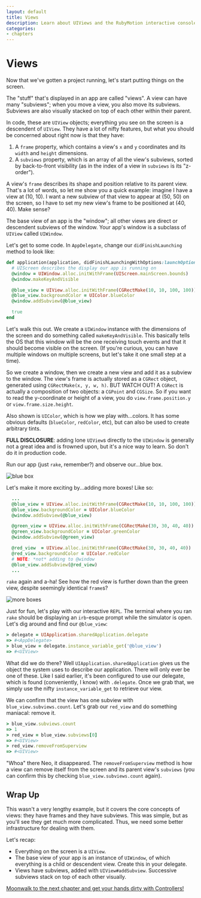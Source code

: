 ```yaml
---
layout: default
title: Views
description: Learn about UIViews and the RubyMotion interactive console
categories:
- chapters
---
```


# Views

Now that we've gotten a project running, let's start putting things on the screen.

The "stuff" that's displayed in an app are called "views". A view can have many "subviews"; when you move a view, you also move its subviews. Subviews are also visually stacked on top of each other within their parent.

In code, these are `UIView` objects; everything you see on the screen is a descendent of `UIView`. They have a lot of nifty features, but what you should be concerned about right now is that they have:

1. A `frame` property, which contains a view's `x` and `y` coordinates and its `width` and `height` dimensions.
2. A `subviews` property, which is an array of all the view's subviews, sorted by back-to-front visibility (as in the index of a view in `subviews` is its "z-order").

A view's `frame` describes its shape and position relative to its parent view. That's a lot of words, so let me show you a quick example: imagine I have a view at (10, 10). I want a new subview of that view to appear at (50, 50) on the screen, so I have to set my new view's frame to be positioned at (40, 40). Make sense?

The base view of an app is the "window"; all other views are direct or descendent subviews of the window. Your app's window is a subclass of `UIView` called `UIWindow`.

Let's get to some code. In `AppDelegate`, change our `didFinishLaunching` method to look like:

```ruby
def application(application, didFinishLaunchingWithOptions:launchOptions)
  # UIScreen describes the display our app is running on
  @window = UIWindow.alloc.initWithFrame(UIScreen.mainScreen.bounds)
  @window.makeKeyAndVisible

  @blue_view = UIView.alloc.initWithFrame(CGRectMake(10, 10, 100, 100))
  @blue_view.backgroundColor = UIColor.blueColor
  @window.addSubview(@blue_view)

  true
end
```

Let's walk this out. We create a `UIWindow` instance with the dimensions of the screen and do something called `makeKeyAndVisible`. This basically tells the OS that this window will be the one receiving touch events and that it should become visible on the screen. (If you're curious, you can have multiple windows on multiple screens, but let's take it one small step at a time).

So we create a window, then we create a new view and add it as a subview to the window. The view's frame is actually stored as a `CGRect` object, generated using `CGRectMake(x, y, w, h)`. BUT WATCH OUT! A `CGRect` is actually a composition of two objects: a `CGPoint` and `CGSize`. So if you want to read the y-coordinate or height of a view, you do `view.frame.position.y` or `view.frame.size.height`.

Also shown is `UIColor`, which is how we play with...colors. It has some obvious defaults (`blueColor`, `redColor`, etc), but can also be used to create arbitrary tints.

**FULL DISCLOSURE**: adding lone `UIView`s directly to the `UIWindow` is generally not a great idea and is frowned upon, but it's a nice way to learn. So don't do it in production code.

Run our app (just `rake`, remember?) and observe our...blue box.

![blue box](images/1.png)

Let's make it more exciting by...adding more boxes! Like so:

```ruby
  ...
  @blue_view = UIView.alloc.initWithFrame(CGRectMake(10, 10, 100, 100))
  @blue_view.backgroundColor = UIColor.blueColor
  @window.addSubview(@blue_view)

  @green_view = UIView.alloc.initWithFrame(CGRectMake(30, 30, 40, 40))
  @green_view.backgroundColor = UIColor.greenColor
  @window.addSubview(@green_view)

  @red_view  = UIView.alloc.initWithFrame(CGRectMake(30, 30, 40, 40))
  @red_view.backgroundColor = UIColor.redColor
  # NOTE: *not* adding to @window
  @blue_view.addSubview(@red_view)
  ...
```

`rake` again and a-ha! See how the red view is further down than the green view, despite seemingly identical `frame`s?

![more boxes](images/2.png)

Just for fun, let's play with our interactive `REPL`. The terminal where you ran `rake` should be displaying an `irb`-esque prompt while the simulator is open. Let's dig around and find our `@blue_view`:

```ruby
> delegate = UIApplication.sharedApplication.delegate
=> #<AppDelegate>
> blue_view = delegate.instance_variable_get('@blue_view')
=> #<UIView>
```

What did we do there? Well `UIApplication.sharedApplication` gives us the object the system uses to describe our application. There will only ever be one of these. Like I said earlier, it's been configured to use our delegate, which is found (conveniently, I know) with `.delegate`. Once we grab that, we simply use the nifty `instance_variable_get` to retrieve our view.

We can confirm that the view has one subview with `blue_view.subviews.count`. Let's grab our `red_view` and do something maniacal: remove it.

```ruby
> blue_view.subviews.count
=> 1
> red_view = blue_view.subviews[0]
=> #<UIView>
> red_view.removeFromSuperview
=> #<UIView>
```

"Whoa" there Neo, it disappeared. The `removeFromSuperview` method is how a view can remove itself from the screen and its parent view's `subviews` (you can confirm this by checking `blue_view.subviews.count` again).

## Wrap Up

This wasn't a very lengthy example, but it covers the core concepts of views: they have frames and they have subviews. This was simple, but as you'll see they get much more complicated. Thus, we need some better infrastructure for dealing with them.

Let's recap:

- Everything on the screen is a `UIView`.
- The base view of your app is an instance of `UIWindow`, of which everything is a child or descendent view. Create this in your delegate.
- Views have subviews, added with `UIView#addSubview`. Successive subviews stack on top of each other visually.

[Moonwalk to the next chapter and get your hands dirty with Controllers!](/3-controllers)